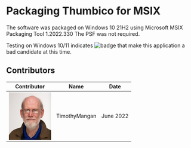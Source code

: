 # Packaging Thumbico for MSIX

The software was packaged on Windows 10 21H2 using Microsoft MSIX Packaging Tool 1.2022.330 The PSF was not required.

Testing on Windows 10/11 indicates ![badge](https://img.shields.io/badge/-Full%20Fidelity-brightgreen?style=for-the-badge) that make this application a bad candidate at this time.  



## Contributors

| Contributor | Name | Date |
|----|----|----|
| [<img src="/media/Contributors/TimMangan.jpg" align="left" Height="128" />](/media/Contributors/TimMangan.jpg) | TimothyMangan | June 2022 |

